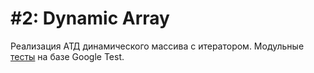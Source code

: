# #2: Dynamic Array
Реализация АТД динамического массива с итератором. Модульные [тесты](./Tests/test.cpp) на базе Google Test.
